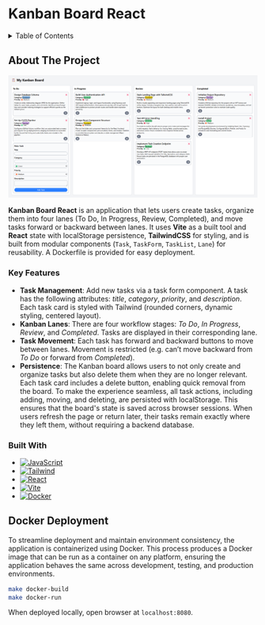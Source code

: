 # Kanban Board React

<!-- TABLE OF CONTENTS -->
<details>
  <summary>Table of Contents</summary>
  <ol>
    <li>
      <a href="#about-the-project">About The Project</a>
      <ul>
        <li><a href="#key-features">Key Features</a></li>
        <li><a href="#built-with">Built With</a></li>
      </ul>
    </li>
    <li>
      <a href="#docker-deployment">Docker Deployment</a>
    </li>
  </ol>
</details>

## About The Project

![](screenshot.png)

__Kanban Board React__ is an application that lets users create tasks, organize them into four lanes (To Do, In Progress, Review, Completed), and move tasks forward or backward between lanes. It uses __Vite__ as a built tool and __React__ state with localStorage persistence, __TailwindCSS__ for styling, and is built from modular components (`Task`, `TaskForm`, `TaskList`, `Lane`) for reusability. A Dockerfile is provided for easy deployment. 

### Key Features

- __Task Management__: Add new tasks via a task form component. A task has the following attributes: _title_, _category_, _priority_, and _description_. Each task card is styled with Tailwind (rounded corners, dynamic styling, centered layout).
- __Kanban Lanes__: There are four workflow stages: _To Do_, _In Progress_, _Review_, and _Completed_. Tasks are displayed in their corresponding lane.
- __Task Movement__: Each task has forward and backward buttons to move between lanes. Movement is restricted (e.g. can’t move backward from _To Do_ or forward from _Completed_).
- __Persistence__: The Kanban board allows users to not only create and organize tasks but also delete them when they are no longer relevant. Each task card includes a delete button, enabling quick removal from the board. To make the experience seamless, all task actions, including adding, moving, and deleting, are persisted with localStorage. This ensures that the board's state is saved across browser sessions. When users refresh the page or return later, their tasks remain exactly where they left them, without requiring a backend database. 

### Built With

* [![JavaScript][JavaScript]][JavaScript-url]
* [![Tailwind][Tailwind]][Tailwind-url]
* [![React][React]][React-url]
* [![Vite][Vite]][Vite-url]
* [![Docker][Docker]][Docker-url]

## Docker Deployment

To streamline deployment and maintain environment consistency, the application is containerized using Docker.  This process produces a Docker image that can be run as a container on any platform, ensuring the application behaves the same across development, testing, and production environments.

```bash
make docker-build
make docker-run
```

When deployed locally, open browser at `localhost:8080`. 

<!-- MARKDOWN LINKS & IMAGES -->

[JavaScript]: https://shields.io/badge/JavaScript-F7DF1E?logo=JavaScript&logoColor=000&style=flat-square
[JavaScript-url]: https://developer.mozilla.org/en-US/docs/Web/JavaScript
[React]: https://img.shields.io/badge/-ReactJs-61DAFB?logo=react&logoColor=white&style=for-the-badge
[React-url]: https://react.dev/
[Vite]: https://img.shields.io/badge/Vite-646CFF?style=for-the-badge&logo=Vite&logoColor=white
[Vite-url]: https://vite.dev/
[Docker]: https://img.shields.io/badge/docker-257bd6?style=for-the-badge&logo=docker&logoColor=white
[Docker-url]: https://www.docker.com/
[Tailwind]: https://img.shields.io/badge/Tailwind_CSS-grey?style=for-the-badge&logo=tailwind-css&logoColor=38B2AC
[Tailwind-url]: https://tailwindcss.com/


